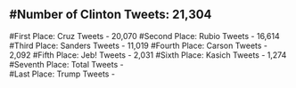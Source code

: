 #Number of Clinton Tweets: 21,304
---
#First Place: Cruz Tweets - 20,070
#Second Place: Rubio Tweets - 16,614
#Third Place: Sanders Tweets - 11,019
#Fourth Place: Carson Tweets - 2,092
#Fifth Place: Jeb! Tweets - 2,031
#Sixth Place: Kasich Tweets - 1,274
#Seventh Place: Total Tweets -  
#Last Place: Trump Tweets - 
